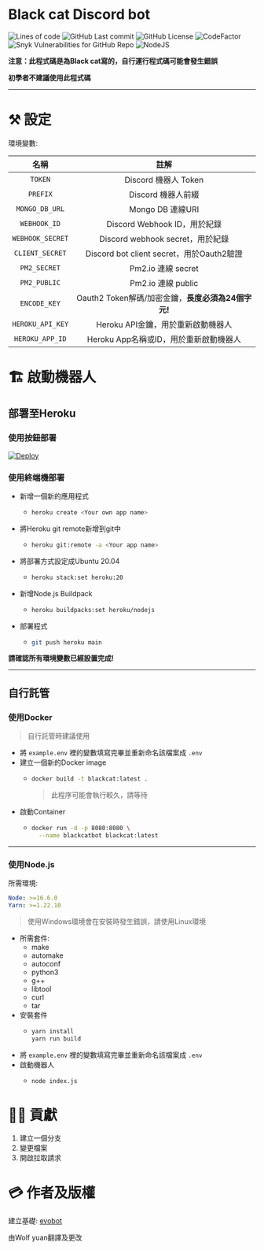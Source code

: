 # Black cat Discord bot
![Lines of code](https://img.shields.io/tokei/lines/github/Discord-cat-dev/blackcat?style=for-the-badge)
![GitHub Last commit](https://img.shields.io/github/last-commit/Discord-cat-dev/blackcat?color=%23181717&logo=GitHub&style=for-the-badge)
![GitHub License](https://img.shields.io/github/license/Discord-cat-dev/blackcat?color=%23F05032&logo=git&style=for-the-badge)
![CodeFactor](https://img.shields.io/codefactor/grade/github/Discord-cat-dev/blackcat/main?color=%23F44A6A&logo=codefactor&style=for-the-badge)
![Snyk Vulnerabilities for GitHub Repo](https://img.shields.io/snyk/vulnerabilities/github/Discord-cat-dev/blackcat?color=%234C4A73&label=Synk%20Vulnerabilities&logo=snyk&style=for-the-badge)
![NodeJS](https://img.shields.io/badge/Node.js-%2343853D.svg?style=for-the-badge&logo=node.js&logoColor=white)

**注意：此程式碼是為Black cat寫的，自行運行程式碼可能會發生錯誤**

**初學者不建議使用此程式碼**

***

# ⚒️ 設定

環境變數:

| 名稱 | 註解 |
| :---: | :---: |
| `TOKEN` | Discord 機器人 Token |
| `PREFIX` | Discord 機器人前綴 |
| `MONGO_DB_URL` | Mongo DB 連線URI |
| `WEBHOOK_ID` | Discord Webhook ID，用於紀錄 |
| `WEBHOOK_SECRET` | Discord webhook secret，用於紀錄 |
| `CLIENT_SECRET` | Discord bot client secret，用於Oauth2驗證 |
| `PM2_SECRET` | Pm2.io 連線 secret |
| `PM2_PUBLIC` | Pm2.io 連線 public |
| `ENCODE_KEY` | Oauth2 Token解碼/加密金鑰，**長度必須為24個字元!** |
| `HEROKU_API_KEY` | Heroku API金鑰，用於重新啟動機器人 |
| `HEROKU_APP_ID` | Heroku App名稱或ID，用於重新啟動機器人 |

# 🏗️ 啟動機器人

## 部署至Heroku

### 使用按鈕部署

[![Deploy](https://www.herokucdn.com/deploy/button.svg)](https://heroku.com/deploy)

### 使用終端機部署

- 新增一個新的應用程式
  - ```sh
    heroku create <Your own app name>
    ```
- 將Heroku git remote新增到git中
  - ```sh
    heroku git:remote -a <Your app name>
    ```
- 將部署方式設定成Ubuntu 20.04
  - ```sh
    heroku stack:set heroku:20
    ```
- 新增Node.js Buildpack
  - ```sh
    heroku buildpacks:set heroku/nodejs
    ```
- 部署程式
  - ```sh
    git push heroku main
    ```

**請確認所有環境變數已經設置完成!**

***

## 自行託管

### 使用Docker
> 自行託管時建議使用

- 將 `example.env` 裡的變數填寫完畢並重新命名該檔案成 `.env`
- 建立一個新的Docker image
  - ```sh
    docker build -t blackcat:latest .
    ```
    > 此程序可能會執行較久，請等待
- 啟動Container
  - ```sh
    docker run -d -p 8080:8080 \
      --name blackcatbot blackcat:latest
    ```

***

### 使用Node.js

所需環境:
```yaml
Node: >=16.6.0
Yarn: >=1.22.10
```
> 使用Windows環境會在安裝時發生錯誤，請使用Linux環境

- 所需套件:
  - make
  - automake
  - autoconf
  - python3
  - g++
  - libtool
  - curl
  - tar
- 安裝套件
  - ```sh
    yarn install
    yarn run build
    ```
- 將 `example.env` 裡的變數填寫完畢並重新命名該檔案成 `.env`
- 啟動機器人
  - ```sh
    node index.js
    ```

# 👨‍💻 貢獻

1. 建立一個分支
2. 變更檔案
3. 開啟拉取請求

# 💳 作者及版權

建立基礎: [evobot](https://github.com/eritislami/evobot/)

由Wolf yuan翻譯及更改

